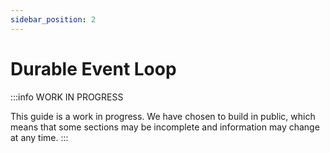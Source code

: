 ```yaml
---
sidebar_position: 2
---
```


# Durable Event Loop

:::info WORK IN PROGRESS

This guide is a work in progress. We have chosen to build in public, which means that some sections may be incomplete and information may change at any time.
:::
